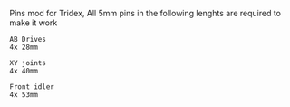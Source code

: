 Pins mod for Tridex, All 5mm pins in the following lenghts are required to make it work
```
AB Drives
4x 28mm

XY joints
4x 40mm

Front idler
4x 53mm

```

